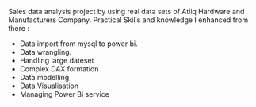 Sales data analysis project by using real data sets of Atliq Hardware and Manufacturers Company.
Practical Skills and knowledge I enhanced from there :
- Data import from mysql to power bi. 
- Data wrangling.
- Handling large dateset 
- Complex DAX formation 
- Data modelling 
- Data Visualisation 
- Managing Power Bi service
